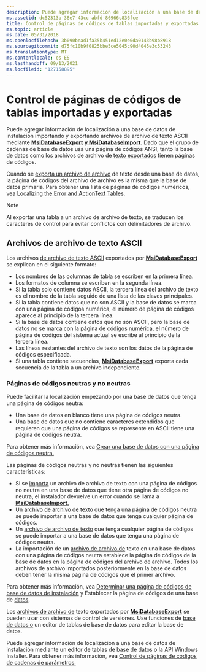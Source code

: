 ```yaml
---
description: Puede agregar información de localización a una base de datos de instalación importando y exportando archivos de archivo de texto ASCII mediante MsiDatabaseExport y MsiDatabaseImport.
ms.assetid: dc52313b-38e7-43cc-abfd-86966c836fce
title: Control de páginas de códigos de tablas importadas y exportadas
ms.topic: article
ms.date: 05/31/2018
ms.openlocfilehash: 3b090bead1fa35b451ed12e0e0da0143b98b8918
ms.sourcegitcommit: d75fc10b9f0825bbe5ce5045c90d4045e3c53243
ms.translationtype: MT
ms.contentlocale: es-ES
ms.lasthandoff: 09/13/2021
ms.locfileid: "127158895"
---
```

# <a name="code-page-handling-of-imported-and-exported-tables"></a>Control de páginas de códigos de tablas importadas y exportadas

Puede agregar información de localización a una base de datos de instalación importando y exportando archivos de archivo de texto ASCII mediante [**MsiDatabaseExport**](/windows/desktop/api/Msiquery/nf-msiquery-msidatabaseexporta) [**y MsiDatabaseImport**](/windows/desktop/api/Msiquery/nf-msiquery-msidatabaseimporta). Dado que el grupo de cadenas de base de datos usa una página de códigos ANSI, tanto la base de datos como los archivos de archivo de [texto exportados](text-archive-files.md) tienen páginas de códigos.

Cuando se [exporta un archivo de archivo](text-archive-files.md) de texto desde una base de datos, la página de códigos del archivo de archivo es la misma que la base de datos primaria. Para obtener una lista de páginas de códigos numéricos, vea [Localizing the Error and ActionText Tables](localizing-the-error-and-actiontext-tables.md).

> [!Note]  
> Al exportar una tabla a un archivo de archivo de texto, se traducen los caracteres de control para evitar conflictos con delimitadores de archivo.

 

## <a name="ascii-text-archive-files"></a>Archivos de archivo de texto ASCII

Los archivos [de archivo de texto ASCII](text-archive-files.md) exportados por [**MsiDatabaseExport**](/windows/desktop/api/Msiquery/nf-msiquery-msidatabaseexporta) se explican en el siguiente formato:

-   Los nombres de las columnas de tabla se escriben en la primera línea.
-   Los formatos de columna se escriben en la segunda línea.
-   Si la tabla solo contiene datos ASCII, la tercera línea del archivo de texto es el nombre de la tabla seguido de una lista de las claves principales.
-   Si la tabla contiene datos que no son ASCII y la base de datos se marca con una página de códigos numérica, el número de página de códigos aparece al principio de la tercera línea.
-   Si la base de datos contiene datos que no son ASCII, pero la base de datos no se marca con la página de códigos numérica, el número de página de códigos del sistema actual se escribe al principio de la tercera línea.
-   Las líneas restantes del archivo de texto son los datos de la página de códigos especificada.
-   Si una tabla contiene secuencias, [**MsiDatabaseExport**](/windows/desktop/api/Msiquery/nf-msiquery-msidatabaseexporta) exporta cada secuencia de la tabla a un archivo independiente.

### <a name="neutral-and-non-neutral-code-pages"></a>Páginas de códigos neutras y no neutras

Puede facilitar la localización empezando por una base de datos que tenga una página de códigos neutra:

-   Una base de datos en blanco tiene una página de códigos neutra.
-   Una base de datos que no contiene caracteres extendidos que requieren que una página de códigos se represente en ASCII tiene una página de códigos neutra.

Para obtener más información, vea [Crear una base de datos con una página de códigos neutra.](creating-a-database-with-a-neutral-code-page.md)

Las páginas de códigos neutras y no neutras tienen las siguientes características:

-   Si se [importa](text-archive-files.md) un archivo de archivo de texto con una página de códigos no neutra en una base de datos que tiene otra página de códigos no neutra, el instalador devuelve un error cuando se llama a [**MsiDatabaseImport.**](/windows/desktop/api/Msiquery/nf-msiquery-msidatabaseimporta)
-   Un [archivo de archivo de texto](text-archive-files.md) que tenga una página de códigos neutra se puede importar a una base de datos que tenga cualquier página de códigos.
-   Un [archivo de archivo de texto](text-archive-files.md) que tenga cualquier página de códigos se puede importar a una base de datos que tenga una página de códigos neutra.
-   La importación de un [archivo de archivo de](text-archive-files.md) texto en una base de datos con una página de códigos neutra establece la página de códigos de la base de datos en la página de códigos del archivo de archivo. Todos los archivos de archivo importados posteriormente en la base de datos deben tener la misma página de códigos que el primer archivo.

Para obtener más información, vea [Determinar una página de códigos de base de datos de instalación](determining-an-installation-database-s-code-page.md) y Establecer la página de códigos de una base de [datos](setting-the-code-page-of-a-database.md).

Los [archivos de archivo de](text-archive-files.md) texto exportados por [**MsiDatabaseExport**](/windows/desktop/api/Msiquery/nf-msiquery-msidatabaseexporta) se pueden usar con sistemas de control de versiones. Use funciones de [base de datos o](database-functions.md) un editor de tablas de base de datos para editar la base de datos.

Puede agregar información de localización a una base de datos de instalación mediante un editor de tablas de base de datos o la API Windows Installer. Para obtener más información, vea [Control de páginas de códigos de cadenas de parámetros.](code-page-handling-of-parameter-strings.md)

 

 



